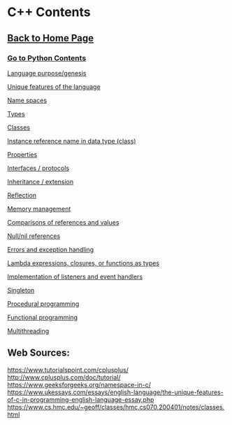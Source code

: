 # C++ Contents

## [Back to Home Page](https://github.com/lydsnyder/OO-Language-Comparison/blob/master/README.md)

### [Go to Python Contents](https://github.com/lydsnyder/OO-Language-Comparison/blob/master/Python/contents.md)

[Language purpose/genesis](https://github.com/lydsnyder/OO-Language-Comparison/blob/C++/C++/2%20language%20purpose%20and%20genesis.md)

[Unique features of the language](https://github.com/lydsnyder/OO-Language-Comparison/blob/C%2B%2B/C%2B%2B/3%20unique%20features%20of%20the%20language.md)

[Name spaces](https://github.com/lydsnyder/OO-Language-Comparison/blob/C%2B%2B/C%2B%2B/4%20name%20spaces.md)

[Types](https://github.com/lydsnyder/OO-Language-Comparison/blob/C%2B%2B/C%2B%2B/5%20types.md)

[Classes](https://github.com/lydsnyder/OO-Language-Comparison/blob/C%2B%2B/C%2B%2B/6%20classes.md)

[Instance reference name in data type (class)](https://github.com/lydsnyder/OO-Language-Comparison/blob/C%2B%2B/C%2B%2B/7%20instance%20reference%20name%20in%20data%20type%20(class).md)

[Properties]()

[Interfaces / protocols]()

[Inheritance / extension]()

[Reflection]()

[Memory management]()

[Comparisons of references and values]()

[Null/nil references]()

[Errors and exception handling]()

[Lambda expressions, closures, or functions as types]()

[Implementation of listeners and event handlers]()

[Singleton]()

[Procedural programming]()

[Functional programming]()

[Multithreading]()

## Web Sources:
https://www.tutorialspoint.com/cplusplus/  
http://www.cplusplus.com/doc/tutorial/
https://www.geeksforgeeks.org/namespace-in-c/
https://www.ukessays.com/essays/english-language/the-unique-features-of-c-in-programming-english-language-essay.php
https://www.cs.hmc.edu/~geoff/classes/hmc.cs070.200401/notes/classes.html
